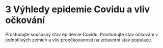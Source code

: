 # 3 Výhledy epidemie Covidu a vliv očkování

Prostudujte současný stav epidemie Covidu. Prostudujte stav očkování v jednotlivých zemích a vliv proočkovanosti na zdravotní stav populace.
